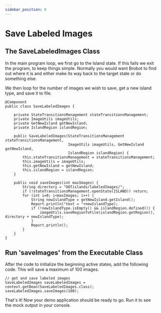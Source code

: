 ```yaml
---
sidebar_position: 8
---
```


# Save Labeled Images

## The SaveLabeledImages Class

In the main program loop, we first go to the Island state. If this 
fails we exit the program, to keep things simple. Normally you would 
want Brobot to find out where it is and either make its way back to the 
target state or do something else.  

We then loop for the number of images we wish to save, get a new island 
type, and save it to file. 
    
    @Component
    public class SaveLabeledImages {
    
        private StateTransitionsManagement stateTransitionsManagement;
        private ImageUtils imageUtils;
        private GetNewIsland getNewIsland;
        private IslandRegion islandRegion;
    
        public SaveLabeledImages(StateTransitionsManagement stateTransitionsManagement,
                                 ImageUtils imageUtils, GetNewIsland getNewIsland,
                                 IslandRegion islandRegion) {
            this.stateTransitionsManagement = stateTransitionsManagement;
            this.imageUtils = imageUtils;
            this.getNewIsland = getNewIsland;
            this.islandRegion = islandRegion;
        }
    
        public void saveImages(int maxImages) {
            String directory = "DOTislands/labeledImages/";
            if (!stateTransitionsManagement.openState(ISLAND)) return;
            for (int i=0; i<maxImages; i++) {
                String newIslandType = getNewIsland.getIsland();
                Report.println("text = "+newIslandType);
                if (!newIslandType.isEmpty() && islandRegion.defined()) {
                    imageUtils.saveRegionToFile(islandRegion.getRegion(), directory + newIslandType);
                }
                Report.println();
            }
        }
    }

## Run 'saveImages' from the Executable Class

After the code to initialize the beginning active states, add the following code.
This will save a maximum of 100 images.

    // get and save labeled images
    SaveLabeledImages saveLabeledImages = context.getBean(SaveLabeledImages.class);
    saveLabeledImages.saveImages(100);

That's it! Now your demo application should be ready to go. Run it to see the 
mock output in your console. 